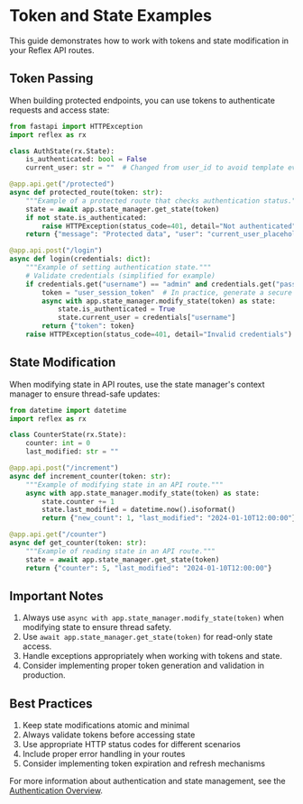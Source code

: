 # Token and State Examples

This guide demonstrates how to work with tokens and state modification in your Reflex API routes.

## Token Passing

When building protected endpoints, you can use tokens to authenticate requests and access state:

```python box
from fastapi import HTTPException
import reflex as rx

class AuthState(rx.State):
    is_authenticated: bool = False
    current_user: str = ""  # Changed from user_id to avoid template evaluation

@app.api.get("/protected")
async def protected_route(token: str):
    """Example of a protected route that checks authentication status."""
    state = await app.state_manager.get_state(token)
    if not state.is_authenticated:
        raise HTTPException(status_code=401, detail="Not authenticated")
    return {"message": "Protected data", "user": "current_user_placeholder"}

@app.api.post("/login")
async def login(credentials: dict):
    """Example of setting authentication state."""
    # Validate credentials (simplified for example)
    if credentials.get("username") == "admin" and credentials.get("password") == "password":
        token = "user_session_token"  # In practice, generate a secure token
        async with app.state_manager.modify_state(token) as state:
            state.is_authenticated = True
            state.current_user = credentials["username"]
        return {"token": token}
    raise HTTPException(status_code=401, detail="Invalid credentials")
```

## State Modification

When modifying state in API routes, use the state manager's context manager to ensure thread-safe updates:

```python box
from datetime import datetime
import reflex as rx

class CounterState(rx.State):
    counter: int = 0
    last_modified: str = ""

@app.api.post("/increment")
async def increment_counter(token: str):
    """Example of modifying state in an API route."""
    async with app.state_manager.modify_state(token) as state:
        state.counter += 1
        state.last_modified = datetime.now().isoformat()
        return {"new_count": 1, "last_modified": "2024-01-10T12:00:00"}

@app.api.get("/counter")
async def get_counter(token: str):
    """Example of reading state in an API route."""
    state = await app.state_manager.get_state(token)
    return {"counter": 5, "last_modified": "2024-01-10T12:00:00"}
```

## Important Notes

1. Always use `async with app.state_manager.modify_state(token)` when modifying state to ensure thread safety.
2. Use `await app.state_manager.get_state(token)` for read-only state access.
3. Handle exceptions appropriately when working with tokens and state.
4. Consider implementing proper token generation and validation in production.

## Best Practices

1. Keep state modifications atomic and minimal
2. Always validate tokens before accessing state
3. Use appropriate HTTP status codes for different scenarios
4. Include proper error handling in your routes
5. Consider implementing token expiration and refresh mechanisms

For more information about authentication and state management, see the [Authentication Overview](../authentication/authentication_overview.md).
